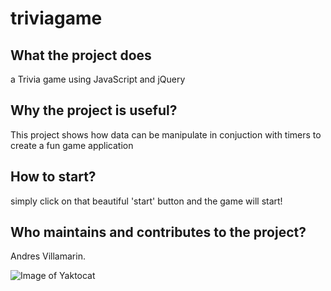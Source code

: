 # triviagame
 ## What the project does
 a Trivia game using JavaScript and jQuery
 
 ## Why the project is useful?
 This project shows how data can be manipulate in conjuction with timers to create a fun game application
 
 ## How to start?
 simply click on that beautiful 'start' button and the game will start!
 
 ## Who maintains and contributes to the project?
 Andres Villamarin.

![Image of Yaktocat](https://octodex.github.com/images/yaktocat.png)
